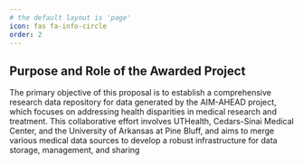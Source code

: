 ```yaml
---
# the default layout is 'page'
icon: fas fa-info-circle
order: 2
---
```


## Purpose and Role of the Awarded Project
The primary objective of this proposal is to establish a comprehensive research data repository for data generated by the AIM-AHEAD project, which focuses on addressing health disparities in medical research and treatment. This collaborative effort involves UTHealth, Cedars-Sinai Medical Center, and the University of Arkansas at Pine Bluff, and aims to merge various medical data sources to develop a robust infrastructure for data storage, management, and sharing
